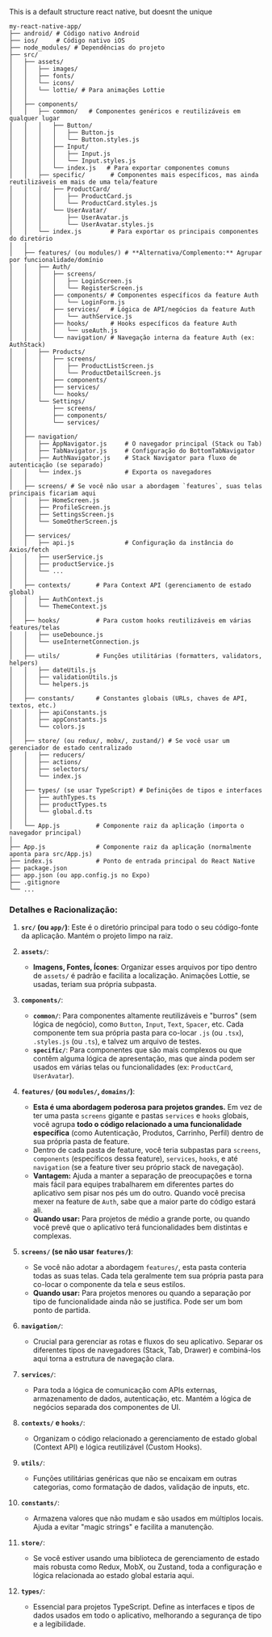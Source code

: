 
This is a default structure react native, but doesnt the unique 

```
my-react-native-app/
├── android/ # Código nativo Android
├── ios/     # Código nativo iOS
├── node_modules/ # Dependências do projeto
├── src/
│   ├── assets/
│   │   ├── images/
│   │   ├── fonts/
│   │   └── icons/
│   │   └── lottie/ # Para animações Lottie
│   │
│   ├── components/
│   │   ├── common/   # Componentes genéricos e reutilizáveis em qualquer lugar
│   │   │   ├── Button/
│   │   │   │   ├── Button.js
│   │   │   │   └── Button.styles.js
│   │   │   ├── Input/
│   │   │   │   ├── Input.js
│   │   │   │   └── Input.styles.js
│   │   │   └── index.js   # Para exportar componentes comuns
│   │   ├── specific/       # Componentes mais específicos, mas ainda reutilizáveis em mais de uma tela/feature
│   │   │   ├── ProductCard/
│   │   │   │   ├── ProductCard.js
│   │   │   │   └── ProductCard.styles.js
│   │   │   └── UserAvatar/
│   │   │       ├── UserAvatar.js
│   │   │       └── UserAvatar.styles.js
│   │   └── index.js        # Para exportar os principais componentes do diretório
│   │
│   ├── features/ (ou modules/) # **Alternativa/Complemento:** Agrupar por funcionalidade/domínio
│   │   ├── Auth/
│   │   │   ├── screens/
│   │   │   │   ├── LoginScreen.js
│   │   │   │   └── RegisterScreen.js
│   │   │   ├── components/ # Componentes específicos da feature Auth
│   │   │   │   └── LoginForm.js
│   │   │   ├── services/   # Lógica de API/negócios da feature Auth
│   │   │   │   └── authService.js
│   │   │   ├── hooks/      # Hooks específicos da feature Auth
│   │   │   │   └── useAuth.js
│   │   │   └── navigation/ # Navegação interna da feature Auth (ex: AuthStack)
│   │   ├── Products/
│   │   │   ├── screens/
│   │   │   │   ├── ProductListScreen.js
│   │   │   │   └── ProductDetailScreen.js
│   │   │   ├── components/
│   │   │   ├── services/
│   │   │   └── hooks/
│   │   └── Settings/
│   │       ├── screens/
│   │       ├── components/
│   │       └── services/
│   │
│   ├── navigation/
│   │   ├── AppNavigator.js     # O navegador principal (Stack ou Tab)
│   │   ├── TabNavigator.js     # Configuração do BottomTabNavigator
│   │   ├── AuthNavigator.js    # Stack Navigator para fluxo de autenticação (se separado)
│   │   └── index.js            # Exporta os navegadores
│   │
│   ├── screens/ # Se você não usar a abordagem `features`, suas telas principais ficariam aqui
│   │   ├── HomeScreen.js
│   │   ├── ProfileScreen.js
│   │   ├── SettingsScreen.js
│   │   └── SomeOtherScreen.js
│   │
│   ├── services/
│   │   ├── api.js              # Configuração da instância do Axios/fetch
│   │   ├── userService.js
│   │   ├── productService.js
│   │   └── ...
│   │
│   ├── contexts/       # Para Context API (gerenciamento de estado global)
│   │   ├── AuthContext.js
│   │   └── ThemeContext.js
│   │
│   ├── hooks/          # Para custom hooks reutilizáveis em várias features/telas
│   │   ├── useDebounce.js
│   │   └── useInternetConnection.js
│   │
│   ├── utils/          # Funções utilitárias (formatters, validators, helpers)
│   │   ├── dateUtils.js
│   │   ├── validationUtils.js
│   │   └── helpers.js
│   │
│   ├── constants/      # Constantes globais (URLs, chaves de API, textos, etc.)
│   │   ├── apiConstants.js
│   │   ├── appConstants.js
│   │   └── colors.js
│   │
│   ├── store/ (ou redux/, mobx/, zustand/) # Se você usar um gerenciador de estado centralizado
│   │   ├── reducers/
│   │   ├── actions/
│   │   ├── selectors/
│   │   └── index.js
│   │
│   ├── types/ (se usar TypeScript) # Definições de tipos e interfaces
│   │   ├── authTypes.ts
│   │   ├── productTypes.ts
│   │   └── global.d.ts
│   │
│   └── App.js          # Componente raiz da aplicação (importa o navegador principal)
│
├── App.js              # Componente raiz da aplicação (normalmente aponta para src/App.js)
├── index.js            # Ponto de entrada principal do React Native
├── package.json
├── app.json (ou app.config.js no Expo)
├── .gitignore
└── ...
```

### Detalhes e Racionalização:

1. **`src/` (ou `app/`)**: Este é o diretório principal para todo o seu código-fonte da aplicação. Mantém o projeto limpo na raiz.
    
2. **`assets/`**:
    
    - **Imagens, Fontes, Ícones**: Organizar esses arquivos por tipo dentro de `assets/` é padrão e facilita a localização. Animações Lottie, se usadas, teriam sua própria subpasta.
3. **`components/`**:
    
    - **`common/`**: Para componentes altamente reutilizáveis e "burros" (sem lógica de negócio), como `Button`, `Input`, `Text`, `Spacer`, etc. Cada componente tem sua própria pasta para co-locar `.js` (ou `.tsx`), `.styles.js` (ou `.ts`), e talvez um arquivo de testes.
    - **`specific/`**: Para componentes que são mais complexos ou que contêm alguma lógica de apresentação, mas que ainda podem ser usados em várias telas ou funcionalidades (ex: `ProductCard`, `UserAvatar`).
4. **`features/` (ou `modules/`, `domains/`)**:
    
    - **Esta é uma abordagem poderosa para projetos grandes.** Em vez de ter uma pasta `screens` gigante e pastas `services` e `hooks` globais, você agrupa **todo o código relacionado a uma funcionalidade específica** (como Autenticação, Produtos, Carrinho, Perfil) dentro de sua própria pasta de feature.
    - Dentro de cada pasta de feature, você teria subpastas para `screens`, `components` (específicos dessa feature), `services`, `hooks`, e até `navigation` (se a feature tiver seu próprio stack de navegação).
    - **Vantagem:** Ajuda a manter a separação de preocupações e torna mais fácil para equipes trabalharem em diferentes partes do aplicativo sem pisar nos pés um do outro. Quando você precisa mexer na feature de `Auth`, sabe que a maior parte do código estará ali.
    - **Quando usar:** Para projetos de médio a grande porte, ou quando você prevê que o aplicativo terá funcionalidades bem distintas e complexas.
5. **`screens/` (se não usar `features/`)**:
    
    - Se você não adotar a abordagem `features/`, esta pasta conteria todas as suas telas. Cada tela geralmente tem sua própria pasta para co-locar o componente da tela e seus estilos.
    - **Quando usar:** Para projetos menores ou quando a separação por tipo de funcionalidade ainda não se justifica. Pode ser um bom ponto de partida.
6. **`navigation/`**:
    
    - Crucial para gerenciar as rotas e fluxos do seu aplicativo. Separar os diferentes tipos de navegadores (Stack, Tab, Drawer) e combiná-los aqui torna a estrutura de navegação clara.
7. **`services/`**:
    
    - Para toda a lógica de comunicação com APIs externas, armazenamento de dados, autenticação, etc. Mantém a lógica de negócios separada dos componentes de UI.
8. **`contexts/` e `hooks/`**:
    
    - Organizam o código relacionado a gerenciamento de estado global (Context API) e lógica reutilizável (Custom Hooks).
9. **`utils/`**:
    
    - Funções utilitárias genéricas que não se encaixam em outras categorias, como formatação de dados, validação de inputs, etc.
10. **`constants/`**:
    
    - Armazena valores que não mudam e são usados em múltiplos locais. Ajuda a evitar "magic strings" e facilita a manutenção.
11. **`store/`**:
    
    - Se você estiver usando uma biblioteca de gerenciamento de estado mais robusta como Redux, MobX, ou Zustand, toda a configuração e lógica relacionada ao estado global estaria aqui.
12. **`types/`**:
    
    - Essencial para projetos TypeScript. Define as interfaces e tipos de dados usados em todo o aplicativo, melhorando a segurança de tipo e a legibilidade.